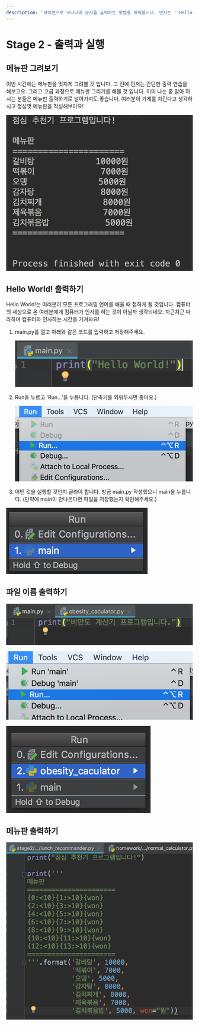 ```yaml
---
description: '파이썬으로 모니터에 문자를 출력하는 방법을 배워봅시다. 먼저는 ''Hello World!''를 출력해보고, 메뉴판까지 만들어봅시다.'
---
```


# Stage 2 - 출력과 실행

## 메뉴판 그려보기

이번 시간에는 메뉴판을 멋지게 그려볼 것 입니다. 그 전에 먼저는 간단한 출력 연습을 해보고요. 그리고 고급 과정으로 메뉴판 그리기를 해볼 것 입니다. 이미 나는 좀 알아 하시는 분들은 메뉴판 출력하기로 넘어가셔도 좋습니다. 여러분이 가게를 차린다고 생각하시고 정성껏 메뉴판을 작성해보아요!

![](../.gitbook/assets/image%20%2817%29.png)

## Hello World! 출력하기

Hello World!는 여러분이 모든 프로그래밍 언어를 배울 때 접하게 될 것입니다. 컴퓨터의 세상으로 온 여러분에게 컴퓨터가 인사를 하는 것이 아닐까 생각되네요. 차근차근 따라하며 컴퓨터와 인사하는 시간을 가져봐요!

1. main.py를 열고 아래와 같은 코드를 입력하고 저장해주세요.

   ![print\(\)&#xBB38;&#xC758; &#xC0AC;&#xC6A9;](../.gitbook/assets/image%20%283%29.png)

2. Run을 누르고 'Run...'을 누릅니다. \(단축키를 외워두시면 좋아요.\)

   ![&#xC2E4;&#xD589;&#xC2DC;&#xD0A4;&#xB294; &#xBAA8;&#xC2B5; &#xC2E4;&#xD589;&#xC2DC;&#xD0A4;&#xB2E4; = Run](../.gitbook/assets/image%20%2816%29.png)

3. 어떤 것을 실행할 것인지 골라야 합니다. 방금 main.py 작성했으니 main을 누릅니다. \(만약에 main이 안나온다면 파일을 저장했는지 확인해주세요.\)

![main&#xC744; &#xB204;&#xB984;](../.gitbook/assets/image%20%288%29.png)

## 파일 이름 출력하기

![](../.gitbook/assets/image%20%2818%29.png)

![](../.gitbook/assets/image%20%2824%29.png)

![](../.gitbook/assets/image%20%2810%29.png)

## 메뉴판 출력하기

![](../.gitbook/assets/image.png)

